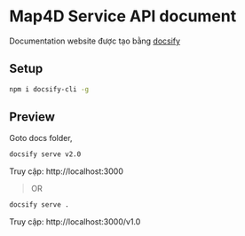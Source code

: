 # Map4D Service API document

Documentation website được tạo bằng [docsify](https://docsify.js.org/)

## Setup

```bash
npm i docsify-cli -g
```

## Preview

Goto docs folder,

```bash
docsify serve v2.0
```

Truy cập: http://localhost:3000

> OR

```bash
docsify serve .
```

Truy cập: http://localhost:3000/v1.0

